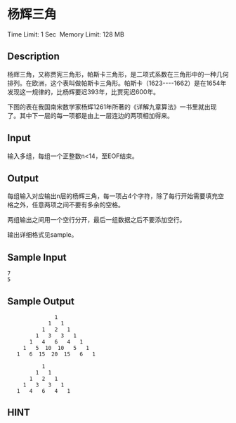 # 杨辉三角
Time Limit: 1 Sec  Memory Limit: 128 MB


## Description

杨辉三角，又称贾宪三角形，帕斯卡三角形，是二项式系数在三角形中的一种几何排列。在欧洲，这个表叫做帕斯卡三角形。帕斯卡（1623----1662）是在1654年发现这一规律的，比杨辉要迟393年，比贾宪迟600年。

下图的表在我国南宋数学家杨辉1261年所著的《详解九章算法》一书里就出现了。其中下一层的每一项都是由上一层连边的两项相加得来。






## Input

输入多组，每组一个正整数n<14，至EOF结束。





## Output
每组输入对应输出n层的杨辉三角，每一项占4个字符，除了每行开始需要填充空格之外，任意两项之间不要有多余的空格。

两组输出之间用一个空行分开，最后一组数据之后不要添加空行。

输出详细格式见sample。






## Sample Input
```
7
5
```
## Sample Output
```
               1
             1   1
           1   2   1
         1   3   3   1
       1   4   6   4   1
     1   5  10  10   5   1
   1   6  15  20  15   6   1

           1
         1   1
       1   2   1
     1   3   3   1
   1   4   6   4   1

```

## HINT
